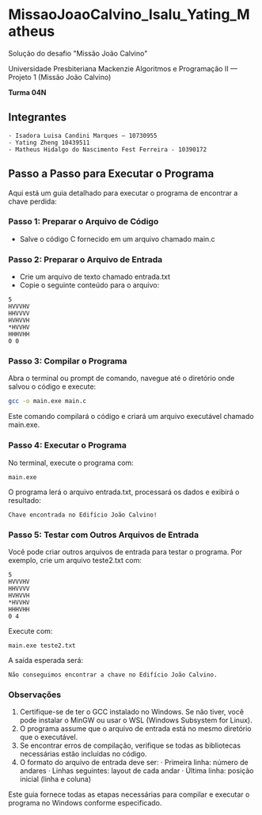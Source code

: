 # MissaoJoaoCalvino_Isalu_Yating_Matheus
Solução do desafio "Missão João Calvino"

Universidade Presbiteriana Mackenzie
Algoritmos e Programação II — Projeto 1 (Missão João Calvino)

**Turma 04N**

## Integrantes
    - Isadora Luisa Candini Marques — 10730955
    - Yating Zheng 10439511
    - Matheus Hidalgo do Nascimento Fest Ferreira - 10390172
    
## Passo a Passo para Executar o Programa
Aqui está um guia detalhado para executar o programa de encontrar a chave perdida:
### Passo 1: Preparar o Arquivo de Código
* Salve o código C fornecido em um arquivo chamado main.c
### Passo 2: Preparar o Arquivo de Entrada
* Crie um arquivo de texto chamado entrada.txt
* Copie o seguinte conteúdo para o arquivo:
```
5
HVVVHV
HHVVVV
HVHVVH
*HVVHV
HHHVHH
0 0
```
### Passo 3: Compilar o Programa
Abra o terminal ou prompt de comando, navegue até o diretório onde salvou o código e execute:
```bash
gcc -o main.exe main.c
```
Este comando compilará o código e criará um arquivo executável chamado main.exe.
### Passo 4: Executar o Programa
No terminal, execute o programa com:
```
main.exe
```
O programa lerá o arquivo entrada.txt, processará os dados e exibirá o resultado:
```
Chave encontrada no Edifício João Calvino!
```
### Passo 5: Testar com Outros Arquivos de Entrada
Você pode criar outros arquivos de entrada para testar o programa. Por exemplo, crie um arquivo teste2.txt com:
```
5
HVVVHV
HHVVVV
HVHVVH
*HVVHV
HHHVHH
0 4
```
Execute com:
```
main.exe teste2.txt
```
A saída esperada será:
```
Não conseguimos encontrar a chave no Edifício João Calvino.
```
### Observações
1. Certifique-se de ter o GCC instalado no Windows. Se não tiver, você pode instalar o MinGW ou usar o WSL (Windows Subsystem for Linux).
2. O programa assume que o arquivo de entrada está no mesmo diretório que o executável.
3. Se encontrar erros de compilação, verifique se todas as bibliotecas necessárias estão incluídas no código.
4. O formato do arquivo de entrada deve ser:
   · Primeira linha: número de andares
   · Linhas seguintes: layout de cada andar
   · Última linha: posição inicial (linha e coluna)

Este guia fornece todas as etapas necessárias para compilar e executar o programa no Windows conforme especificado.
